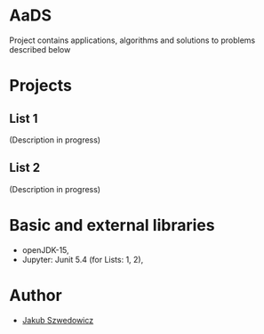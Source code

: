 # AaDS
Project contains applications, algorithms and solutions to problems described below


# Projects
## List 1

(Description in progress)

## List 2

(Description in progress) 

# Basic and external libraries

- openJDK-15,
- Jupyter: Junit 5.4 (for Lists: 1, 2),

# Author

- [Jakub Szwedowicz](https://github.com/JakubSzwedowicz)
